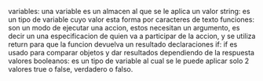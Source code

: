 variables: una variable es un almacen al que se le aplica un valor
string: es un tipo de variable cuyo valor esta forma por caracteres de texto
funciones: son un modo de ejecutar una accion, estos necesitan un argumento, es decir un una especificacion de quien va a participar de la accion, y se utiliza return para que la funcion devuelva un resultado
declaraciones if: if es usado para comparar objetos y dar resultados dependiendo de la respuesta
valores booleanos: es un tipo de variable al cual se le puede aplicar solo 2 valores true o false, verdadero o falso.